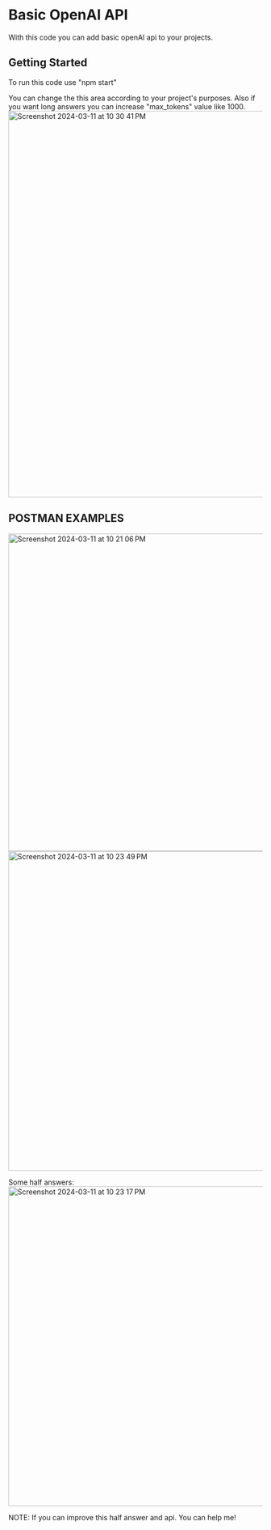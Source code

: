 # Basic OpenAI API
  With this code you can add basic openAI api to your projects. 

## Getting Started
To run this code use "npm start"

You can change the this area according to your project's purposes. Also if you want long answers you can increase "max_tokens" value like 1000.
<img width="764" alt="Screenshot 2024-03-11 at 10 30 41 PM" src="https://github.com/aliAkkayaJ/openai-api/assets/117384310/79c5a845-7cbb-4f04-936e-6da4e74e3666">

## POSTMAN EXAMPLES
<img width="628" alt="Screenshot 2024-03-11 at 10 21 06 PM" src="https://github.com/aliAkkayaJ/openai-api/assets/117384310/9a95d3e2-edbd-4f47-8a32-9fada84ce7a2">

<img width="632" alt="Screenshot 2024-03-11 at 10 23 49 PM" src="https://github.com/aliAkkayaJ/openai-api/assets/117384310/6fa63d9f-4902-40ec-8a2e-877a1e2fa374">

Some half answers:
<img width="632" alt="Screenshot 2024-03-11 at 10 23 17 PM" src="https://github.com/aliAkkayaJ/openai-api/assets/117384310/f52c4574-acfa-4f37-b8c1-158130c138c6">

NOTE: If you can improve this half answer and api. You can help me!
